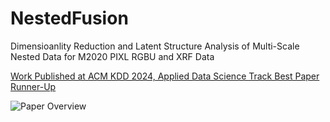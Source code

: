 # NestedFusion
Dimensioanlity Reduction and Latent Structure Analysis of Multi-Scale Nested Data for M2020 PIXL RGBU and XRF Data 

[Work Published at ACM KDD 2024, Applied Data Science Track Best Paper Runner-Up](24_KDD_Nested_Fusion_paper.pdf)

![Paper Overview](RebuttalFigures/overview_figure.png)

